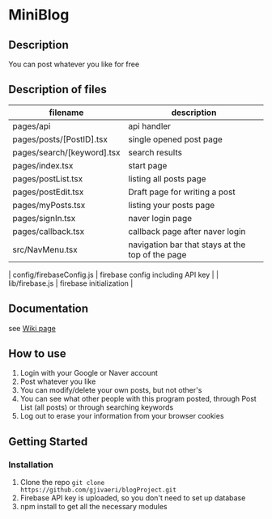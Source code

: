 # MiniBlog

## Description

You can post whatever you like for free

## Description of files

| filename | description |
| --- | --- |
| pages/api | api handler |
| pages/posts/[PostID].tsx | single opened post page |
| pages/search/[keyword].tsx | search results |
| pages/index.tsx | start page |
| pages/postList.tsx | listing all posts page |
| pages/postEdit.tsx | Draft page for writing a post |
| pages/myPosts.tsx | listing your posts page |
| pages/signIn.tsx | naver login page |
| pages/callback.tsx | callback page after naver login |
| src/NavMenu.tsx | navigation bar that stays at the top of the page |


| config/firebaseConfig.js | firebase config including API key |
| lib/firebase.js | firebase initialization |

## Documentation
see [Wiki page](https://github.com/gjivaeri/blogProject/wiki)

## How to use
1. Login with your Google or Naver account
2. Post whatever you like
3. You can modify/delete your own posts, but not other's
4. You can see what other people with this program posted, through Post List (all posts) or through searching keywords
5. Log out to erase your information from your browser cookies

## Getting Started

### Installation
1. Clone the repo
```git clone https://github.com/gjivaeri/blogProject.git```
2. Firebase API key is uploaded, so you don't need to set up database
3. npm install to get all the necessary modules
